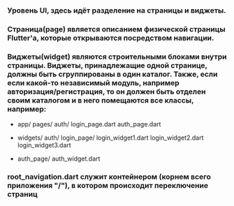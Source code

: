 ### Уровень UI, здесь идёт разделение на страницы и виджеты. 

### Страница(page) является описанием физической страницы Flutter'а, которые открываются посредством навигации. 

### Виджеты(widget) являются строительными блоками внутри страницы. Виджеты, принадлежащие одной странице, должны быть сгруппированы в один каталог. Также, если если какой-то независимый модуль, например авторизация/регистрация, то он должен быть отделен своим каталогом и в него помещаются все классы, например:

- app/ pages/ auth/ login_page.dart auth_page.dart 

- widgets/ auth/ login_page/ login_widget1.dart login_widget2.dart login_widget3.dart 

- auth_page/ auth_widget.dart

### root_navigation.dart служит контейнером (корнем всего приложения "/"), в котором происходит переключение страниц
